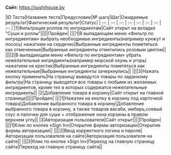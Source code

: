 **Сайт:** https://sushihouse.by

﻿|ID Теста|Название теста|Предусловие|№ шага|Шаг|Ожидаемые результат|Фактический результат|Статус|
| :-: | :-: | :-: | :-: | :-: | :-: | :-: | :-: |
|1|Фильтрация роллов по ингредиентам|Сайт открыт на вкладке "Суши и роллы"|||||Пройден|
||||1|В выпадающем меню «Фильтр по ингредиентам» выбрать необходимые ингредиенты(например кунжут и лосось) нажатием на сердечко|Выбранные ингредиенты пометяться как отмеченные|Выбранные ингредиенты отметились розовым цветом||
||||2|В выпадающем меню «Фильтр по ингредиентам» убрать нежелательные ингредиенты(например морской окунь и угорь) нажатием на крестик|Выбранные ингредиенты пометяться как нежелательные|Выбранные ингредиенты зачеркнулись||
||||3|Нажать кнопку применить|На страницу выведутся товары по заданному фильтру|На страницу выводятся все товары с любыми из желаемых ингредиентов, кроме тех в которых содержатся нежелательные ингредиенты||
|2|Добавление товара в корзину|Сайт открыт на главной странице|||||Пройден|
||||1|Нажатие на кнопку в корзину под карточкой товара|Добавление выбранного товара в корзину|Добавление выбранного товара в корзину, а также товаров васаби, имбирь,соевый соус и палочки для суши + отображение окна корзины в правом верхнем углу||
|3|Авторизация пользователя|Сайт открыт|||||Пройден|
||||1|Клик по кнопке «Sign In»|Открытие формы авторизации|Открытие формы авторизации||
||||2|Ввод корректного логина и пароля|Авторизация пользователя на сайте|Авторизация пользователя на сайте||
||||3|Клик по кнопке «Sign In»|Переход на главную страницу сайта|Переход на главную страницу сайта||
